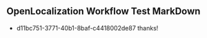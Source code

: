 ## OpenLocalization Workflow Test MarkDown
* d11bc751-3771-40b1-8baf-c4418002de87 thanks!

<!--HONumber=Jul16_HO2-->


